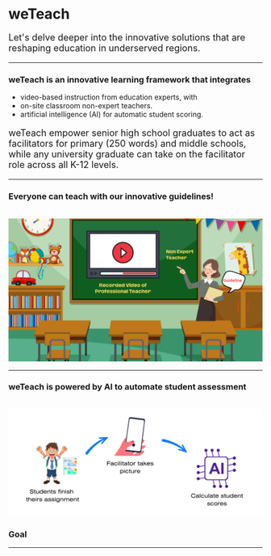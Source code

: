 # weTeach

<p style="font-size:18px">Let's delve deeper into the innovative solutions that are reshaping education in underserved regions.</p>

---

### weTeach is an innovative learning framework that integrates 
* video-based instruction from education experts, with
* on-site classroom non-expert teachers.
* artificial intelligence (AI) for automatic student scoring.

<p style="font-size:18px">weTeach empower senior high school graduates to act as facilitators for primary (250 words) and middle schools, while any university graduate can take on the facilitator role across all K-12 levels.</p>

---
### Everyone can teach with our innovative guidelines!
</br>
<img src="images/Video of Educaio.png?raw=true"/>

---
### weTeach is powered by AI to automate student assessment
</br>
<img src="images/AI.png?raw=true"/>

### Goal



---
